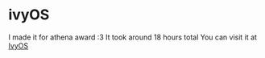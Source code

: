 # ivyOS
I made it for athena award :3
It took around 18 hours total
You can visit it at [IvyOS](https://ivy.cool/ivyOS.html)

